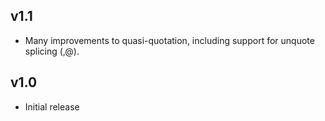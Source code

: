 v1.1
----
- Many improvements to quasi-quotation, including support for unquote splicing (,@).

v1.0
----
- Initial release
